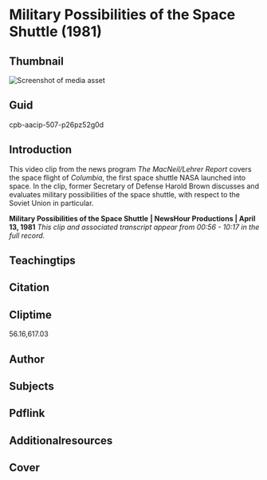 # Military Possibilities of the Space Shuttle (1981)



## Thumbnail

![Screenshot of media asset](https://s3.amazonaws.com/americanarchive.org/thumbnail/cpb-aacip-507-p26pz52g0d.jpg "Screenshot media asset")


## Guid
cpb-aacip-507-p26pz52g0d

## Introduction

This video clip from the news program _The MacNeil/Lehrer Report_ covers the space flight of _Columbia_, the first space shuttle NASA launched into space. In the clip, former Secretary of Defense Harold Brown discusses and evaluates military possibilities of the space shuttle, with respect to the Soviet Union in particular. 


<b>Military Possibilities of the Space Shuttle</b>
<b>| NewsHour Productions | April 13, 1981</b>
<i>This clip and associated transcript appear from 00:56 - 10:17 in the full record.</i>

## Teachingtips

## Citation

## Cliptime

56.16,617.03

## Author
## Subjects
## Pdflink
## Additionalresources
## Cover